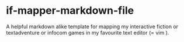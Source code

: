 # if-mapper-markdown-file
A helpful markdown alike template for mapping my interactive fiction or textadventure or infocom games in my favourite text editor (= vim ).
